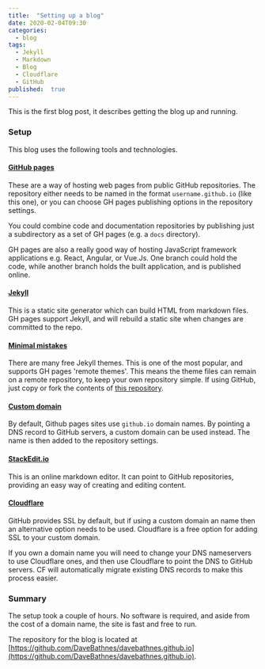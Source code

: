 ```yaml
---
title:  "Setting up a blog"  
date: 2020-02-04T09:30  
categories:  
  - blog  
tags:  
  - Jekyll  
  - Markdown  
  - Blog  
  - Cloudflare  
  - GitHub  
published:  true
---
```


This is the first blog post, it describes getting the blog up and running.

### Setup

This blog uses the following tools and technologies.

#### [GitHub pages](https://pages.github.com/)

These are a way of hosting web pages from public GitHub repositories. The repository either needs to be named in the format `username.github.io` (like this one), or you can choose GH pages publishing options in the repository settings.

You could combine code and documentation repositories by publishing just a subdirectory as a set of GH pages (e.g. a `docs` directory).

GH pages are also a really good way of hosting JavaScript framework applications e.g. React, Angular, or Vue.Js. One branch could hold the code, while another branch holds the built application, and is published online.

#### [Jekyll](https://jekyllrb.com/)

This is a static site generator which can build HTML from markdown files. GH pages support Jekyll, and will rebuild a static site when changes are committed to the repo.

#### [Minimal mistakes](https://mmistakes.github.io/minimal-mistakes/)

There are many free Jekyll themes. This is one of the most popular, and supports GH pages 'remote themes'. This means the theme files can remain on a remote repository, to keep your own repository simple. If using GitHub, just copy or fork the contents of [this repository](https://github.com/mmistakes/mm-github-pages-starter).

#### [Custom domain](https://help.github.com/en/github/working-with-github-pages/configuring-a-custom-domain-for-your-github-pages-site)

By default, Github pages sites use `github.io` domain names. By pointing a DNS record to GitHub servers, a custom domain can be used instead. The name is then added to the repository settings.

#### [StackEdit.io](https://stackedit.io/app)

This is an online markdown editor. It can point to GitHub repositories, providing an easy way of creating and editing content.

#### [Cloudflare](https://www.cloudflare.com/en-gb/)

GitHub provides SSL by default, but if using a custom domain an name then an alternative option needs to be used. Cloudflare is a free option for adding SSL to your custom domain.

If you own a domain name you will need to change your DNS nameservers to use Cloudflare ones, and then use Cloudflare to point the DNS to GitHub servers. CF will automatically migrate existing DNS records to make this process easier.

### Summary

The setup took a couple of hours. No software is required, and aside from the cost of a domain name, the site is fast and free to run.

The repository for the blog is located at [https://github.com/DaveBathnes/davebathnes.github.io](https://github.com/DaveBathnes/davebathnes.github.io).

<!--stackedit_data:
eyJwcm9wZXJ0aWVzIjoidGl0bGU6IFwiU2V0dGluZyB1cCBhIG
Jsb2dcIlxuZGF0ZTogMjAyMC0wMi0wNFQwOTozMFxuY2F0ZWdv
cmllczpcbiAgLSBibG9nXG50YWdzOlxuICAtIEpla3lsbFxuIC
AtIE1hcmtkb3duXG4gIC0gQmxvZ1xuICAtIENsb3VkZmxhcmVc
biAgLSBHaXRIdWJcbnB1Ymxpc2hlZDogZmFsc2VcblxuXG5cbi
IsImhpc3RvcnkiOlstMjEyOTAxODUxOCwtMTUxMTExNzYxMywt
OTU3MzM3NDIyLDgzNzkzNDc3NCwtNTA1Mzc3MjldfQ==
-->